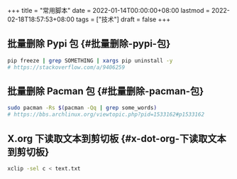 +++
title = "常用脚本"
date = 2022-01-14T00:00:00+08:00
lastmod = 2022-02-18T18:57:53+08:00
tags = ["技术"]
draft = false
+++

## 批量删除 Pypi 包 {#批量删除-pypi-包}

```sh
pip freeze | grep SOMETHING | xargs pip uninstall -y
# https://stackoverflow.com/a/9406259
```


## 批量删除 Pacman 包 {#批量删除-pacman-包}

```sh
sudo pacman -Rs $(pacman -Qq | grep some_words)
# https://bbs.archlinux.org/viewtopic.php?pid=1533162#p1533162
```


## X.org 下读取文本到剪切板 {#x-dot-org-下读取文本到剪切板}

```sh
xclip -sel c < text.txt
```